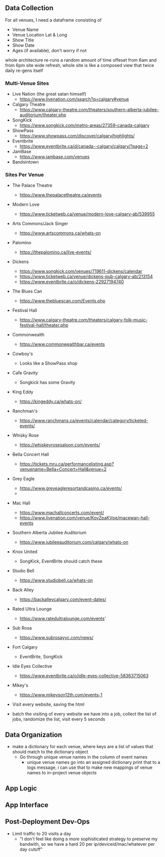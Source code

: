 ## Data Collection

For all venues, I need a dataframe consisting of 
- Venue Name
- Venue Location Lat & Long
- Show Title
- Show Date
- Ages (if available), don't worry if not


whole architecture re-runs a random amount of time offeset from 6am and from 6pm
site wide refresh, whole site is like a composed view that twice daily re-gens itself

### Multi-Venue Sites
- Live Nation (the great satan himself)
  - https://www.livenation.com/search?q=calgary#venue
- Calgary Theatre
  - https://www.calgary-theatre.com/theaters/southern-alberta-jubilee-auditorium/theater.php
- SongKick
  - https://www.songkick.com/metro-areas/27359-canada-calgary  
- ShowPass
  - https://www.showpass.com/discover/calgary/highlights/
- Eventbrite
  - https://www.eventbrite.ca/d/canada--calgary/calgary/?page=2
- JamBase
  - https://www.jambase.com/venues
- Bandsintown


### Sites Per Venue
- The Palace Theatre
  - https://www.thepalacetheatre.ca/events
- Modern Love
  - https://www.ticketweb.ca/venue/modern-love-calgary-ab/539955
- Arts Commons/Jack Singer
  - https://www.artscommons.ca/whats-on
- Palomino
  - https://thepalomino.ca/live-events/
- Dickens
  - https://www.songkick.com/venues/719611-dickens/calendar
  - https://www.ticketweb.ca/venue/dickens-pub-calgary-ab/213154
  - https://www.eventbrite.ca/o/dickens-22927194740
- The Blues Can
  - https://www.thebluescan.com/Events.php
- Festival Hall
  - https://www.calgary-theatre.com/theaters/calgary-folk-music-festival-hall/theater.php
- Commonwealth
  - https://www.commonwealthbar.ca/events
- Cowboy's
  - Looks like a ShowPass shop
- Cafe Gravity
  - Songkick has some Gravity
- King Eddy
  - https://kingeddy.ca/whats-on/
- Ranchman's
  - https://www.ranchmans.ca/events/calendar/category/ticketed-events/
- Whisky Rose
  - https://whiskeyrosesaloon.com/events/
- Bella Concert Hall
  - https://tickets.mru.ca/performancelisting.asp?venuename=Bella+Concert+Hall&venue=2
- Grey Eagle
  - https://www.greyeagleresortandcasino.ca/events/
  - 
- Mac Hall
  - https://www.machallconcerts.com/event/
  - https://www.livenation.com/venue/KovZpaKVpe/macewan-hall-events
- Southern Alberta Jubilee Auditorium
  - https://www.jubileeauditorium.com/calgary/whats-on
- Knox United
  - SongKick, EventBrite should catch these
- Studio Bell
  - https://www.studiobell.ca/whats-on
- Back Alley
  - https://backalleycalgary.com/event-dates/
- Rated Ultra Lounge
  - https://www.ratedultralounge.com/events'
- Sub Rosa
  - https://www.subrosayyc.com/news/
- Fort Calgary
  - EventBrite, SongKick
- Idle Eyes Collective
  - https://www.eventbrite.ca/o/idle-eyes-collective-58363715063
- Mikey's
  - https://www.mikeyson12th.com/events-1


- Visit every website, saving the html

- batch the visiting of every website we have into a job, collect the list of jobs, randomize the list, visit every 5 seconds

## Data Organization

- make a dictionary for each venue, where keys are a list of values that should match to the dictionary object
  - Go through unique venue names in the column of event names
    - unique venue names go into an assigned dictionary print that to a logs message, i can use that to make new mappings of venue names to in-project venue objects

## App Logic


## App Interface

## Post-Deployment Dev-Ops
- Limit traffic to 20 visits a day
  - "I don't feel like doing a more sophisticated strategy to preserve my bandwith, so we have a hard 20 per ip/deviceid/mac/whatever per day cutoff"

